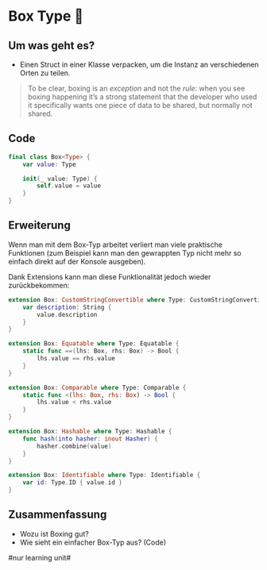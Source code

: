 # Box Type 🎁

## Um was geht es?

- Einen Struct in einer Klasse verpacken, um die Instanz an verschiedenen Orten zu teilen.

> To be clear, boxing is an _exception_ and not the _rule_: when you see boxing happening it’s a strong statement that the developer who used it specifically wants one piece of data to be shared, but normally not shared.


## Code

```swift
final class Box<Type> {
    var value: Type

    init(_ value: Type) {
        self.value = value
    }
}
```

## Erweiterung

Wenn man mit dem Box-Typ arbeitet verliert man viele praktische Funktionen (zum Beispiel kann man den gewrappten Typ nicht mehr so einfach direkt auf der Konsole ausgeben).

Dank Extensions kann man diese Funktionalität jedoch wieder zurückbekommen:


```swift
extension Box: CustomStringConvertible where Type: CustomStringConvertible {
    var description: String {
        value.description
    }
}
```

```swift
extension Box: Equatable where Type: Equatable {
    static func ==(lhs: Box, rhs: Box) -> Bool {
        lhs.value == rhs.value
    }
}

extension Box: Comparable where Type: Comparable {
    static func <(lhs: Box, rhs: Box) -> Bool {
        lhs.value < rhs.value
    }
}
```

```swift
extension Box: Hashable where Type: Hashable {
    func hash(into hasher: inout Hasher) {
        hasher.combine(value)
    }
}
```

```swift
extension Box: Identifiable where Type: Identifiable {
    var id: Type.ID { value.id }
}
```

## Zusammenfassung

- Wozu ist Boxing gut?
- Wie sieht ein einfacher Box-Typ aus? (Code)


#nur learning unit#